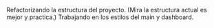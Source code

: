 Refactorizando la estructura del proyecto. (Mira la estructura actual es mejor y practica.)
Trabajando en los estilos del main y dashboard.